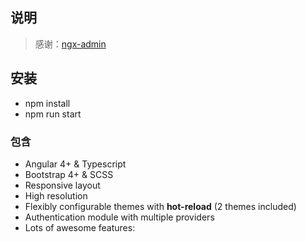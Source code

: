 ## 说明

> 感谢：[ngx-admin](https://github.com/akveo/ngx-admin)

## 安装

* npm install
* npm run start

### 包含

* Angular 4+ & Typescript
* Bootstrap 4+ & SCSS
* Responsive layout
* High resolution
* Flexibly configurable themes with **hot-reload** (2 themes included)
* Authentication module with multiple providers
* Lots of awesome features:
